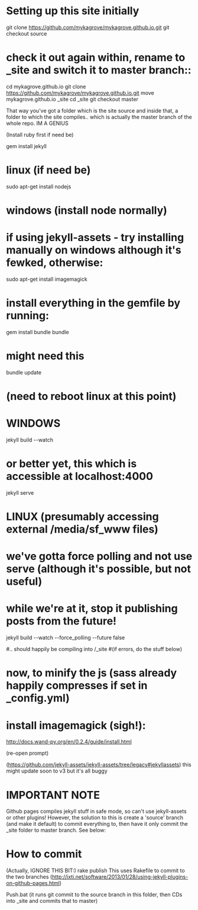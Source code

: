 
# Setting up this site initially
git clone https://github.com/mykagrove/mykagrove.github.io.git
git checkout source
# check it out again within, rename to _site and switch it to master branch::
cd mykagrove.github.io
git clone https://github.com/mykagrove/mykagrove.github.io.git
move mykagrove.github.io _site
cd _site
git checkout master

That way you've got a folder which is the site source and inside that, a folder to which the site compiles.. which is actually the master branch of the whole repo. IM A GENIUS

(Install ruby first if need be)

gem install jekyll

# linux (if need be)
sudo apt-get install nodejs
# windows (install node normally)

# if using jekyll-assets - try installing manually on windows although it's fewked, otherwise:
sudo apt-get install imagemagick

# install everything in the gemfile by running:
gem install bundle
bundle

# might need this
bundle update

# (need to reboot linux at this point)

# WINDOWS
jekyll build --watch
# or better yet, this which is accessible at localhost:4000
jekyll serve

# LINUX (presumably accessing external /media/sf_www files)
# we've gotta force polling and not use serve (although it's possible, but not useful)
# while we're at it, stop it publishing posts from the future!
jekyll build --watch --force_polling --future false


#.. should happily be compiling into /_site
#(if errors, do the stuff below)

# now, to minify the js (sass already happily compresses if set in _config.yml)
# install imagemagick (sigh!):
http://docs.wand-py.org/en/0.2.4/guide/install.html

(re-open prompt)

(https://github.com/jekyll-assets/jekyll-assets/tree/legacy#jekyllassets)
this might update soon to v3 but it's all buggy


# IMPORTANT NOTE
Github pages compiles jekyll stuff in safe mode, so can't use jekyll-assets or other plugins!
However, the solution to this is create a 'source' branch (and make it default) to commit everything to, then have it only commit the _site folder to master branch. See below:

# How to commit

(Actually, IGNORE THIS BIT:)
rake publish
This uses Rakefile to commit to the two branches
(http://ixti.net/software/2013/01/28/using-jekyll-plugins-on-github-pages.html)

Push.bat
(it runs git commit to the source branch in this folder, then CDs into _site and commits that to master)
